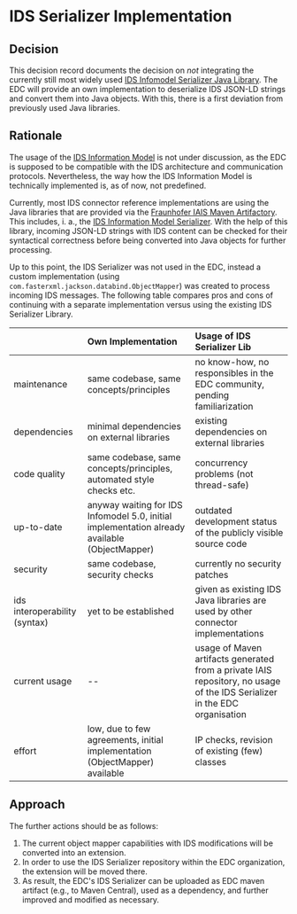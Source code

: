 # IDS Serializer Implementation

## Decision

This decision record documents the decision on _not_ integrating the currently still most widely used [IDS Infomodel
Serializer Java Library](https://maven.iais.fraunhofer.de/ui/native/eis-ids-public/de/fraunhofer/iais/eis/ids/infomodel-serializer/). 
The EDC will provide an own implementation to deserialize IDS JSON-LD strings and convert them into Java objects. 
With this, there is a first deviation from previously used Java libraries.

## Rationale

The usage of the [IDS Information Model](https://github.com/International-Data-Spaces-Association/InformationModel) 
is not under discussion, as the EDC is supposed to be compatible with the IDS architecture and communication protocols. 
Nevertheless, the way how the IDS Information Model is technically implemented is, as of now, not predefined.

Currently, most IDS connector reference implementations are using the Java libraries that are provided via
the [Fraunhofer IAIS Maven Artifactory](https://maven.iais.fraunhofer.de). This includes, i. a., the
[IDS Information Model Serializer](https://maven.iais.fraunhofer.de/ui/native/eis-ids-public/de/fraunhofer/iais/eis/ids/infomodel-serializer/).
With the help of this library, incoming JSON-LD strings with IDS content can be checked for their syntactical 
correctness before being converted into Java objects for further processing.

Up to this point, the IDS Serializer was not used in the EDC, instead a custom implementation (using
`com.fasterxml.jackson.databind.ObjectMapper`) was created to process incoming IDS messages. The following 
table compares pros and cons of continuing with a separate implementation versus using the existing IDS Serializer Library.

|  | Own Implementation | Usage of IDS Serializer Lib |
|:---|:---|:---|
| maintenance | same codebase, same concepts/principles | no know-how, no responsibles in the EDC community, pending familiarization
| dependencies | minimal dependencies on external libraries | existing dependencies on external libraries
| code quality | same codebase, same concepts/principles, automated style checks etc. | concurrency problems (not thread-safe)
| up-to-date | anyway waiting for IDS Infomodel 5.0, initial implementation already available (ObjectMapper) | outdated development status of the publicly visible source code
| security | same codebase, security checks | currently no security patches
| ids interoperability (syntax) | yet to be established | given as existing IDS Java libraries are used by other connector implementations
| current usage | -- | usage of Maven artifacts generated from a private IAIS repository, no usage of the IDS Serializer in the EDC organisation
| effort | low, due to few agreements, initial implementation (ObjectMapper) available | IP checks, revision of existing (few) classes

## Approach

The further actions should be as follows:
1. The current object mapper capabilities with IDS modifications will be converted into an extension.
2. In order to use the IDS Serializer repository within the EDC organization, the extension will be moved there.
3. As result, the EDC's IDS Serializer can be uploaded as EDC maven artifact (e.g., to Maven Central), used as a 
dependency, and further improved and modified as necessary.
